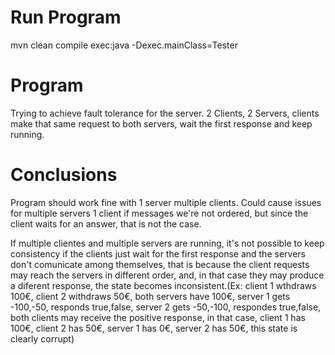 # Run Program

mvn clean compile exec:java -Dexec.mainClass=Tester

# Program

Trying to achieve fault tolerance for the server.
2 Clients, 2 Servers, clients make that same request to both servers, wait the first response and keep running.

# Conclusions

Program should work fine with 1 server multiple clients.
Could cause issues for multiple servers 1 client if messages we're not ordered, but since the client waits for an answer, that is not the case.

If multiple clientes and multiple servers are running, it's not possible to keep consistency if the clients just wait for the first response and the servers don't comunicate among themselves, that is because the client requests may reach the servers in different order, and, in that case they may produce a diferent response, the state becomes inconsistent.(Ex: client 1 wthdraws 100€, client 2 withdraws 50€, both servers have 100€, server 1 gets -100,-50, responds true,false, server 2 gets -50,-100, respondes true,false, both clients may receive the positive response, in that case, client 1 has 100€, client 2 has 50€, server 1 has 0€, server 2 has 50€, this state is clearly corrupt)
